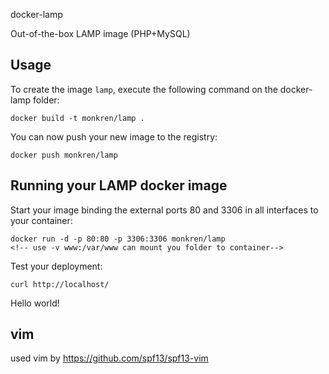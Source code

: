 docker-lamp


Out-of-the-box LAMP image (PHP+MySQL)


Usage
-----

To create the image `lamp`, execute the following command on the docker-lamp folder:

	docker build -t monkren/lamp .

You can now push your new image to the registry:

	docker push monkren/lamp


Running your LAMP docker image
------------------------------

Start your image binding the external ports 80 and 3306 in all interfaces to your container:

	docker run -d -p 80:80 -p 3306:3306 monkren/lamp 
	<!-- use -v www:/var/www can mount you folder to container-->

Test your deployment:

	curl http://localhost/

Hello world!


vim
------------------------------
used vim by https://github.com/spf13/spf13-vim
